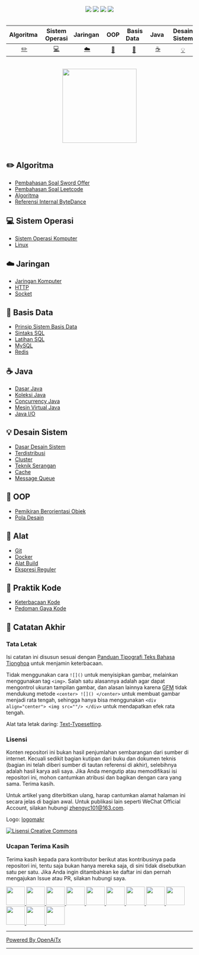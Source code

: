 <div align="center">
    <a href="https://www.cyc2018.xyz"> <img src="https://badgen.net/badge/CyC/%E5%9C%A8%E7%BA%BF%E9%98%85%E8%AF%BB?icon=sourcegraph&color=4ab8a1"></a>
    <a href="https://gitstar-ranking.com/repositories"> <img src="https://badgen.net/badge/Rank/13?icon=github&color=4ab8a1"></a>
    <a href="https://github.com/CyC2018/CS-Notes"> <img src="https://badgen.net/github/stars/CyC2018/CS-Notes?icon=github&color=4ab8a1"></a>
    <a href="https://github.com/CyC2018/CS-Notes"> <img src="https://badgen.net/github/forks/CyC2018/CS-Notes?icon=github&color=4ab8a1"></a>
    <!-- <a href="assets/download.md"> <img src="https://badgen.net/badge/OvO/%E7%A6%BB%E7%BA%BF%E4%B8%8B%E8%BD%BD?icon=telegram&color=4ab8a1"></a> -->
    <!-- <a href="assets/download.md"> <img src="https://badgen.net/badge/%e5%85%ac%e4%bc%97%e5%8f%b7/CyC2018?icon=rss&color=4ab8a1"></a> -->
</div>
<br>

| Algoritma&nbsp; | Sistem Operasi | Jaringan&nbsp;|OOP| &nbsp;Basis Data&nbsp;&nbsp;|&nbsp;Java&nbsp;&nbsp;|Desain Sistem| &nbsp;&nbsp;Alat&nbsp;&nbsp; |Praktik Kode| &nbsp;&nbsp;Catatan Akhir&nbsp;&nbsp; |
| :---: | :----: | :---: | :----: | :----: | :----: | :----: | :----: | :----: | :----: |
| [:pencil2:](#pencil2-algoritma) | [:computer:](#computer-sistem-operasi) | [:cloud:](#cloud-jaringan) | [:art:](#art-oop) | [:floppy_disk:](#floppy_disk-basis-data) |[:coffee:](#coffee-java)| [:bulb:](#bulb-desain-sistem) |[:wrench:](#wrench-alat)| [:watermelon:](#watermelon-praktik-kode) |[:memo:](#memo-catatan-akhir)|

<br>

<div align="center">
    <img src="https://cs-notes-1256109796.cos.ap-guangzhou.myqcloud.com/githubio/LogoMakr_0zpEzN.png" width="200px">
</div>

<br>

## :pencil2: Algoritma

- [Pembahasan Soal Sword Offer](https://github.com/CyC2018/CS-Notes/blob/master/notes/剑指%20Offer%20题解%20-%20目录.md)
- [Pembahasan Soal Leetcode](https://github.com/CyC2018/CS-Notes/blob/master/notes/Leetcode%20题解%20-%20目录.md)
- [Algoritma](https://github.com/CyC2018/CS-Notes/blob/master/notes/算法%20-%20目录.md)
- [Referensi Internal ByteDance](assets/内推.md)

## :computer: Sistem Operasi

- [Sistem Operasi Komputer](https://github.com/CyC2018/CS-Notes/blob/master/notes/计算机操作系统%20-%20目录.md)
- [Linux](https://github.com/CyC2018/CS-Notes/blob/master/notes/Linux.md)

## :cloud: Jaringan 

- [Jaringan Komputer](https://github.com/CyC2018/CS-Notes/blob/master/notes/计算机网络%20-%20目录.md)
- [HTTP](https://github.com/CyC2018/CS-Notes/blob/master/notes/HTTP.md)
- [Socket](https://github.com/CyC2018/CS-Notes/blob/master/notes/Socket.md)

## :floppy_disk: Basis Data

- [Prinsip Sistem Basis Data](https://github.com/CyC2018/CS-Notes/blob/master/notes/数据库系统原理.md)
- [Sintaks SQL](https://github.com/CyC2018/CS-Notes/blob/master/notes/SQL%20语法.md)
- [Latihan SQL](https://github.com/CyC2018/CS-Notes/blob/master/notes/SQL%20练习.md)
- [MySQL](https://github.com/CyC2018/CS-Notes/blob/master/notes/MySQL.md)
- [Redis](https://github.com/CyC2018/CS-Notes/blob/master/notes/Redis.md)

## :coffee: Java

- [Dasar Java](https://github.com/CyC2018/CS-Notes/blob/master/notes/Java%20基础.md)
- [Koleksi Java](https://github.com/CyC2018/CS-Notes/blob/master/notes/Java%20容器.md)
- [Concurrency Java](https://github.com/CyC2018/CS-Notes/blob/master/notes/Java%20并发.md)
- [Mesin Virtual Java](https://github.com/CyC2018/CS-Notes/blob/master/notes/Java%20虚拟机.md)
- [Java I/O](https://github.com/CyC2018/CS-Notes/blob/master/notes/Java%20IO.md)

## :bulb: Desain Sistem 

- [Dasar Desain Sistem](https://github.com/CyC2018/CS-Notes/blob/master/notes/系统设计基础.md)
- [Terdistribusi](https://github.com/CyC2018/CS-Notes/blob/master/notes/分布式.md)
- [Cluster](https://github.com/CyC2018/CS-Notes/blob/master/notes/集群.md)
- [Teknik Serangan](https://github.com/CyC2018/CS-Notes/blob/master/notes/攻击技术.md)
- [Cache](https://github.com/CyC2018/CS-Notes/blob/master/notes/缓存.md)
- [Message Queue](https://github.com/CyC2018/CS-Notes/blob/master/notes/消息队列.md)

## :art: OOP

- [Pemikiran Berorientasi Objek](https://github.com/CyC2018/CS-Notes/blob/master/notes/面向对象思想.md)
- [Pola Desain](https://github.com/CyC2018/CS-Notes/blob/master/notes/设计模式%20-%20目录.md)

## :wrench: Alat 

- [Git](https://github.com/CyC2018/CS-Notes/blob/master/notes/Git.md)
- [Docker](https://github.com/CyC2018/CS-Notes/blob/master/notes/Docker.md)
- [Alat Build](https://github.com/CyC2018/CS-Notes/blob/master/notes/构建工具.md)
- [Ekspresi Reguler](https://github.com/CyC2018/CS-Notes/blob/master/notes/正则表达式.md)

## :watermelon: Praktik Kode 

- [Keterbacaan Kode](https://github.com/CyC2018/CS-Notes/blob/master/notes/代码可读性.md)
- [Pedoman Gaya Kode](https://github.com/CyC2018/CS-Notes/blob/master/notes/代码风格规范.md)

## :memo: Catatan Akhir

### Tata Letak

Isi catatan ini disusun sesuai dengan [Panduan Tipografi Teks Bahasa Tionghoa](https://github.com/sparanoid/chinese-copywriting-guidelines/blob/master/README.zh-CN.md) untuk menjamin keterbacaan.

Tidak menggunakan cara `![]()` untuk menyisipkan gambar, melainkan menggunakan tag `<img>`. Salah satu alasannya adalah agar dapat mengontrol ukuran tampilan gambar, dan alasan lainnya karena [GFM](https://github.github.com/gfm/) tidak mendukung metode `<center> ![]() </center>` untuk membuat gambar menjadi rata tengah, sehingga hanya bisa menggunakan `<div align="center"> <img src=""/> </div>` untuk mendapatkan efek rata tengah.

Alat tata letak daring: [Text-Typesetting](https://github.com/CyC2018/Text-Typesetting).

### Lisensi

Konten repositori ini bukan hasil penjumlahan sembarangan dari sumber di internet. Kecuali sedikit bagian kutipan dari buku dan dokumen teknis (bagian ini telah diberi sumber di tautan referensi di akhir), selebihnya adalah hasil karya asli saya. Jika Anda mengutip atau memodifikasi isi repositori ini, mohon cantumkan atribusi dan bagikan dengan cara yang sama. Terima kasih.

Untuk artikel yang diterbitkan ulang, harap cantumkan alamat halaman ini secara jelas di bagian awal. Untuk publikasi lain seperti WeChat Official Account, silakan hubungi zhengyc101@163.com.

Logo: [logomakr](https://logomakr.com/)

<a rel="license" href="http://creativecommons.org/licenses/by-nc-sa/4.0/"><img alt="Lisensi Creative Commons" style="border-width:0" src="https://i.creativecommons.org/l/by-nc-sa/4.0/88x31.png" /></a>

### Ucapan Terima Kasih

Terima kasih kepada para kontributor berikut atas kontribusinya pada repositori ini, tentu saja bukan hanya mereka saja, di sini tidak disebutkan satu per satu. Jika Anda ingin ditambahkan ke daftar ini dan pernah mengajukan Issue atau PR, silakan hubungi saya.

<a href="https://github.com/linw7">
    <img src="https://avatars3.githubusercontent.com/u/21679154?s=400&v=4" width="50px">
</a> 
<a href="https://github.com/g10guang">
    <img src="https://avatars1.githubusercontent.com/u/18458140?s=400&v=4" width="50px">
</a>
<a href="https://github.com/Sctwang">
    <img src="https://avatars3.githubusercontent.com/u/33345444?s=400&v=4" width="50px">
</a> 
<a href="https://github.com/ResolveWang">
    <img src="https://avatars1.githubusercontent.com/u/8018776?s=400&v=4" width="50px">
</a>
<a href="https://github.com/crossoverJie">
    <img src="https://avatars1.githubusercontent.com/u/15684156?s=400&v=4" width="50px">
</a> 
<a href="https://github.com/jy03078584">
    <img src="https://avatars2.githubusercontent.com/u/7719370?s=400&v=4" width="50px">
</a>
<a href="https://github.com/kwongtailau">
    <img src="https://avatars0.githubusercontent.com/u/22954582?s=400&v=4" width="50px">
</a>
<a href="https://github.com/xiangflight">
    <img src="https://avatars2.githubusercontent.com/u/10072416?s=400&v=4" width="50px">
</a>
<a href="https://github.com/mafulong">
    <img src="https://avatars1.githubusercontent.com/u/24795000?s=400&v=4" width="50px">
</a>
<a href="https://github.com/yanglbme">
    <img src="https://avatars1.githubusercontent.com/u/21008209?s=400&v=4" width="50px">
</a>
<a href="https://github.com/OOCZC">
    <img src="https://avatars1.githubusercontent.com/u/11623828?s=400&v=4" width="50px">
</a>
<a href="https://github.com/5renyuebing">
    <img src="https://avatars1.githubusercontent.com/u/32872430?s=400&v=4" width="50px">
</a>

---

[Powered By OpenAiTx](https://github.com/OpenAiTx/OpenAiTx)

---